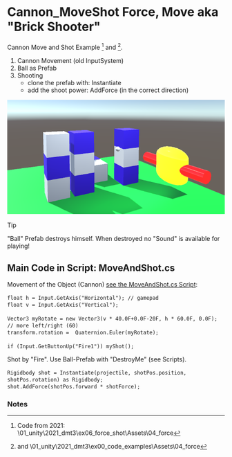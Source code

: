 # Cannon_MoveShot Force, Move aka "Brick Shooter"
Cannon Move and Shot Example [^1] and [^2].

1. Cannon Movement (old InputSystem)
1. Ball as Prefab
2. Shooting
   - clone the prefab with: Instantiate
   - add the shoot power: AddForce (in the correct direction)

<img src="./cannon_shot.png" widht="500">

> [!TIP]
> "Ball" Prefab destroys himself.
> When destroyed no "Sound" is available for playing!
   
## Main Code in Script: MoveAndShot.cs

Movement of the Object (Cannon) [see the MoveAndShot.cs Script](./scripts/MoveAndShot.cs):

```
float h = Input.GetAxis("Horizontal"); // gamepad 
float v = Input.GetAxis("Vertical");

Vector3 myRotate = new Vector3(v * 40.0F+0.0F-20F, h * 60.0F, 0.0F); // more left/right (60)
transform.rotation =  Quaternion.Euler(myRotate); 

if (Input.GetButtonUp("Fire1")) myShot();
```

Shot by "Fire". Use Ball-Prefab with "DestroyMe" (see Scripts).

```
Rigidbody shot = Instantiate(projectile, shotPos.position, shotPos.rotation) as Rigidbody; 
shot.AddForce(shotPos.forward * shotForce);
```

### Notes

[^1]: Code from 2021: \01_unity\2021_dmt3\ex06_force_shot\Assets\04_force
[^2]: and \01_unity\2021_dmt3\ex00_code_examples\Assets\04_force

